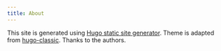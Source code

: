 ```yaml
---
title: About
---
```


This site is generated using [Hugo static site generator](https://gohugo.io/).
Theme is adapted from [hugo-classic](https://github.com/goodroot/hugo-classic). Thanks to the authors.
